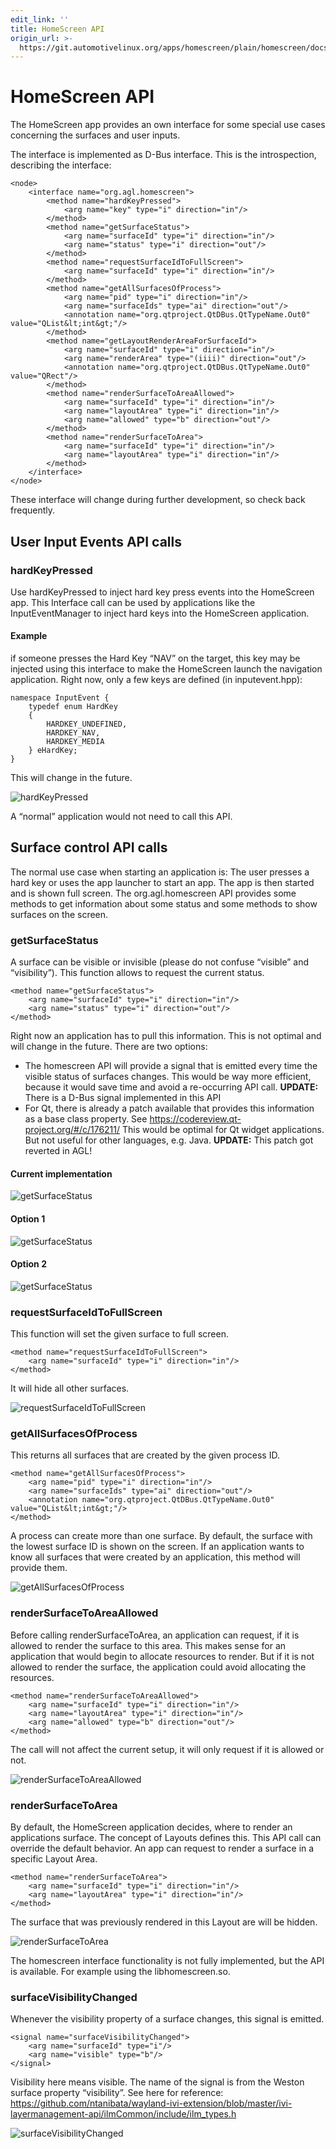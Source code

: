 ```yaml
---
edit_link: ''
title: HomeScreen API
origin_url: >-
  https://git.automotivelinux.org/apps/homescreen/plain/homescreen/docs/homescreen_api.md?h=master
---
```


<!-- WARNING: This file is generated by fetch_docs.js using /home/boron/Documents/AGL/docs-webtemplate/site/_data/tocs/apis_services/master/homescreen-developer-guides-api-services-book.yml -->

# HomeScreen API
The HomeScreen app provides an own interface for some special use cases concerning the surfaces and user inputs.

The interface is implemented as D-Bus interface.
This is the introspection, describing the interface:

```
<node>
	<interface name="org.agl.homescreen">
		<method name="hardKeyPressed">
			<arg name="key" type="i" direction="in"/>
		</method>
		<method name="getSurfaceStatus">
			<arg name="surfaceId" type="i" direction="in"/>
			<arg name="status" type="i" direction="out"/>
		</method>
		<method name="requestSurfaceIdToFullScreen">
			<arg name="surfaceId" type="i" direction="in"/>
		</method>
		<method name="getAllSurfacesOfProcess">
			<arg name="pid" type="i" direction="in"/>
			<arg name="surfaceIds" type="ai" direction="out"/>
			<annotation name="org.qtproject.QtDBus.QtTypeName.Out0" value="QList&lt;int&gt;"/>
		</method>
		<method name="getLayoutRenderAreaForSurfaceId">
			<arg name="surfaceId" type="i" direction="in"/>
			<arg name="renderArea" type="(iiii)" direction="out"/>
			<annotation name="org.qtproject.QtDBus.QtTypeName.Out0" value="QRect"/>
		</method>
		<method name="renderSurfaceToAreaAllowed">
			<arg name="surfaceId" type="i" direction="in"/>
			<arg name="layoutArea" type="i" direction="in"/>
			<arg name="allowed" type="b" direction="out"/>
		</method>
		<method name="renderSurfaceToArea">
			<arg name="surfaceId" type="i" direction="in"/>
			<arg name="layoutArea" type="i" direction="in"/>
		</method>
	</interface>
</node>
```

These interface will change during further development, so check back frequently.

## User Input Events API calls

### hardKeyPressed

Use hardKeyPressed to inject hard key press events into the HomeScreen app.
This Interface call can be used by applications like the InputEventManager to inject hard keys into the HomeScreen application.

#### Example

if someone presses the Hard Key “NAV” on the target, this key may be injected using this interface to make the HomeScreen launch the navigation application.
Right now, only a few keys are defined (in inputevent.hpp):

```
namespace InputEvent {
    typedef enum HardKey
    {
        HARDKEY_UNDEFINED,
        HARDKEY_NAV,
        HARDKEY_MEDIA
    } eHardKey;
}
```

This will change in the future.

![hardKeyPressed](pictures/api_hardKeyPressed.png)

A “normal” application would not need to call this API.

## Surface control API calls

The normal use case when starting an application is:
The user presses a hard key or uses the app launcher to start an app. The app is then started and is shown full screen.
The org.agl.homescreen API provides some methods to get information about some status and some methods to show surfaces on the screen.

### getSurfaceStatus

A surface can be visible or invisible (please do not confuse “visible” and “visibility”). This function allows to request the current status.

```
<method name="getSurfaceStatus">
	<arg name="surfaceId" type="i" direction="in"/>
	<arg name="status" type="i" direction="out"/>
</method>
```

Right now an application has to pull this information.
This is not optimal and will change in the future. There are two options:

 - The homescreen API will provide a signal that is emitted every time the visible status of surfaces changes. This would be way more efficient, because it would save time and avoid a re-occurring API call. __UPDATE:__ There is a D-Bus signal implemented in this API
 - For Qt, there is already a patch available that provides this information as a base class property. See https://codereview.qt-project.org/#/c/176211/ This would be optimal for Qt widget applications. But not useful for other languages, e.g. Java. __UPDATE:__ This patch got reverted in AGL!

#### Current implementation

![getSurfaceStatus](pictures/api_getSurfaceStatus_1.png)

#### Option 1

![getSurfaceStatus](pictures/api_getSurfaceStatus_2.png)

#### Option 2

![getSurfaceStatus](pictures/api_getSurfaceStatus_3.png)

### requestSurfaceIdToFullScreen

This function will set the given surface to full screen.

```
<method name="requestSurfaceIdToFullScreen">
	<arg name="surfaceId" type="i" direction="in"/>
</method>
```

It will hide all other surfaces.

![requestSurfaceIdToFullScreen](pictures/api_requestSurfaceIdToFullScreen.png)

### getAllSurfacesOfProcess

This returns all surfaces that are created by the given process ID.

```
<method name="getAllSurfacesOfProcess">
	<arg name="pid" type="i" direction="in"/>
	<arg name="surfaceIds" type="ai" direction="out"/>
	<annotation name="org.qtproject.QtDBus.QtTypeName.Out0" value="QList&lt;int&gt;"/>
</method>
```

A process can create more than one surface. By default, the surface with the lowest surface ID is shown on the screen. If an application wants to know all surfaces that were created by an application, this method will provide them.

![getAllSurfacesOfProcess](pictures/api_getAllSurfacesOfProcess.png)

### renderSurfaceToAreaAllowed

Before calling renderSurfaceToArea, an application can request, if it is allowed to render the surface to this area. This makes sense for an application that would begin to allocate resources to render. But if it is not allowed to render the surface, the application could avoid allocating the resources.

```
<method name="renderSurfaceToAreaAllowed">
	<arg name="surfaceId" type="i" direction="in"/>
	<arg name="layoutArea" type="i" direction="in"/>
	<arg name="allowed" type="b" direction="out"/>
</method>
```

The call will not affect the current setup, it will only request if it is allowed or not.

![renderSurfaceToAreaAllowed](pictures/api_renderSurfaceToAreaAllowed.png)

### renderSurfaceToArea

By default, the HomeScreen application decides, where to render an applications surface. The concept of Layouts defines this. This API call can override the default behavior. An app can request to render a surface in a specific Layout Area.

```
<method name="renderSurfaceToArea">
	<arg name="surfaceId" type="i" direction="in"/>
	<arg name="layoutArea" type="i" direction="in"/>
</method>
```

The surface that was previously rendered in this Layout are will be hidden.

![renderSurfaceToArea](pictures/api_renderSurfaceToArea.png)

The homescreen interface functionality is not fully implemented, but the API is available. For example using the libhomescreen.so.

### surfaceVisibilityChanged

Whenever the visibility property of a surface changes, this signal is emitted.

```
<signal name="surfaceVisibilityChanged">
	<arg name="surfaceId" type="i"/>
	<arg name="visible" type="b"/>
</signal>
```

Visibility here means visible. The name of the signal is from the Weston surface property “visibility”.
See here for reference: https://github.com/ntanibata/wayland-ivi-extension/blob/master/ivi-layermanagement-api/ilmCommon/include/ilm_types.h

![surfaceVisibilityChanged](pictures/api_surfaceVisibilityChanged.png)
